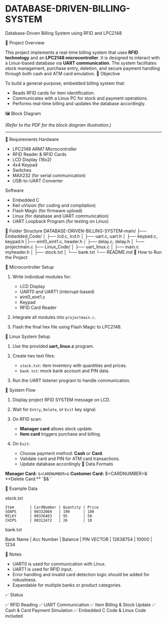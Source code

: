 # DATABASE-DRIVEN-BILLING-SYSTEM
Database-Driven Billing System using RFID and LPC2148

 🧾 Project Overview

This project implements a real-time billing system that uses **RFID technology** and an **LPC2148 microcontroller**. It is designed to interact with a Linux-based database via **UART communication**. The system facilitates stock management, purchase entry, deletion, and secure payment handling through both cash and ATM card emulation.
 🎯 Objective

To build a general-purpose, embedded billing system that:

* Reads RFID cards for item identification.
* Communicates with a Linux PC for stock and payment operations.
* Performs real-time billing and updates the database accordingly.

 🖼️ Block Diagram

*(Refer to the PDF for the block diagram illustration.)*

---

🔧 Requirements
 Hardware

* LPC2148 ARM7 Microcontroller
* RFID Reader & RFID Cards
* LCD Display (16x2)
* 4x4 Keypad
* Switches
* MAX232 (for serial communication)
* USB-to-UART Converter

 Software

* Embedded C
* Keil uVision (for coding and compilation)
* Flash Magic (for firmware upload)
* Linux (for database and UART communication)
* UART Loopback Program (for testing on Linux)

 📁 Folder Structure
DATABASE-DRIVEN-BILLING-SYSTEM-main/
├── Embedded_Code/
│   ├── lcd.c, lcd.h
│   ├── uart.c, uart.h
│   ├── keypad.c, keypad.h
|   |── eint0_eint1.c, header.h
│   ├── delay.c, delay.h
│   └── projectmain.c
├── Linux_Code/
│   ├── uart_linux.c
│   ├── main.c myheader.h
│   ├── stock.txt
│   └── bank.txt
└── README.md
🚀 How to Run the Project

 🔌 Microcontroller Setup

1. Write individual modules for:

   * LCD Display
   * UART0 and UART1 (interrupt-based)
   * eint0_eint1.c
   * Keypad
   * RFID Card Reader
2. Integrate all modules into `projectmain.c`.
3. Flash the final hex file using Flash Magic to LPC2148.

 🐧 Linux System Setup

1. Use the provided **uart\_linux.c** program.
2. Create two text files:

   * `stock.txt`: item inventory with quantities and prices.
   * `bank.txt`: mock bank account and PIN data.
3. Run the UART listener program to handle communication.

 🔄 System Flow

1. Display project RFID SYSTEM message on LCD.
2. Wait for `Entry`, `Delete`, or `Exit` key signal.
3. On RFID scan:

   * **Manager card** allows stock update.
   * **Item card** triggers purchase and billing.
4. On `Exit`:

   * Choose payment method: **Cash** or **Card**.
   * Validate card and PIN for ATM card transactions.
   * Update database accordingly
 📑 Data Formats

 **Manager Card:** `$<CARDNUMBER>&`
 **Customer Card:** $<CARDNUMBER>&`
 **Delete Card:** `$<CARDNUMBER>&``

 📂 Example Data

 stock.txt

```
Item       | CardNumber | Quantity | Price
SOAPS      | 00332069   | 190      | 100
MILKY      | 00336463   | 95       | 50
CHIPS      | 00312472   | 26       | 10
```
 bank.txt
 
 Bank Name | Acc Number | Balance | PIN
 VECTOR    | 12638754   | 10000   | 1234

 📎 Notes

* UART0 is used for communication with Linux.
* UART1 is used for RFID input.
* Error handling and invalid card detection logic should be added for robustness.
* Expandable for multiple banks or product categories.

 ✅ Status

✅ RFID Reading
✅ UART Communication
✅ Item Billing & Stock Update
✅ Cash & Card Payment Simulation
✅ Embedded C Code & Linux Code included


